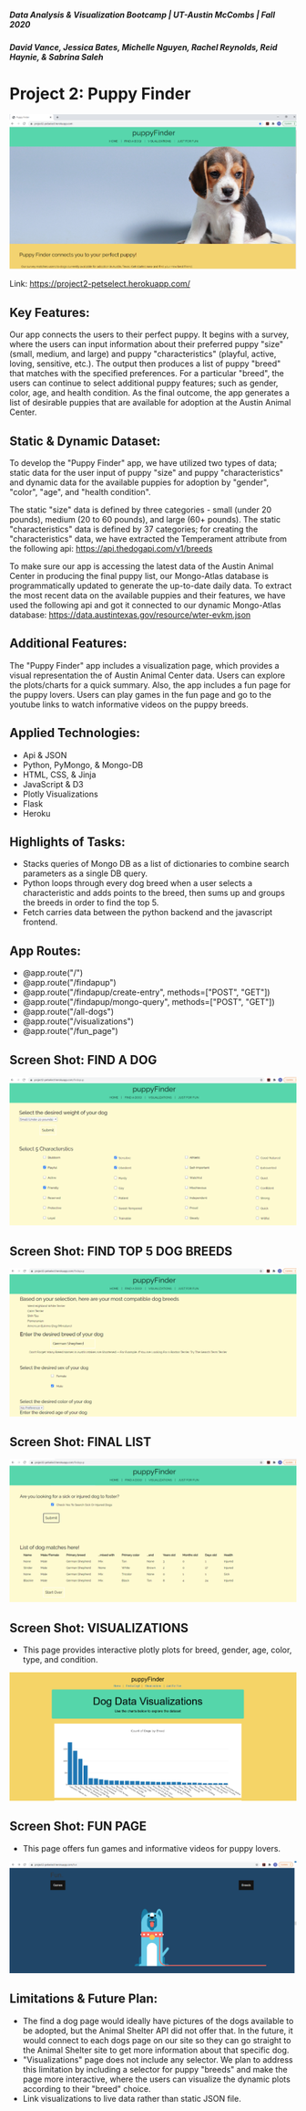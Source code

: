 ##### Data Analysis & Visualization Bootcamp | UT-Austin McCombs | Fall 2020
##### David Vance, Jessica Bates, Michelle Nguyen, Rachel Reynolds, Reid Haynie, & Sabrina Saleh

# **Project 2: Puppy Finder**

![screen-1](ScreenShots/screen_1.PNG)

Link: https://project2-petselect.herokuapp.com/

## Key Features:
Our app connects the users to their perfect puppy. It begins with a survey, where the users can input information about their preferred puppy "size" (small, medium, and large) and puppy "characteristics" (playful, active, loving, sensitive, etc.). The output then produces a list of puppy "breed" that matches with the specified preferences. For a particular "breed", the users can continue to select additional puppy features; such as gender, color, age, and health condition. As the final outcome, the app generates a list of desirable puppies that are available for adoption at the Austin Animal Center. 

## Static & Dynamic Dataset:
To develop the "Puppy Finder" app, we have utilized two types of data; static data for the user input of puppy "size" and puppy "characteristics" and dynamic data for the available puppies for adoption by "gender", "color", "age", and "health condition".

The static "size" data is defined by three categories - small (under 20 pounds), medium (20 to 60 pounds), and large (60+ pounds). The static "characteristics" data is defined by 37 categories; for creating the "characteristics" data, we have extracted the Temperament attribute from the following api: https://api.thedogapi.com/v1/breeds

To make sure our app is accessing the latest data of the Austin Animal Center in producing the final puppy list, our Mongo-Atlas database is programmatically updated to generate the up-to-date daily data. To extract the most recent data on the available puppies and their features, we have used the following api and got it connected to our dynamic Mongo-Atlas database: https://data.austintexas.gov/resource/wter-evkm.json

## Additional Features:
The "Puppy Finder" app includes a visualization page, which provides a visual representation the of Austin Animal Center data. Users can explore the plots/charts for a quick summary. Also, the app includes a fun page for the puppy lovers. Users can play games in the fun page and go to the youtube links to watch informative videos on the puppy breeds.  

## Applied Technologies:
* Api & JSON
* Python, PyMongo, & Mongo-DB
* HTML, CSS, & Jinja
* JavaScript & D3
* Plotly Visualizations
* Flask
* Heroku

## Highlights of Tasks:
* Stacks queries of Mongo DB as a list of dictionaries to combine search parameters as a single DB query.
* Python loops through every dog breed when a user selects a characteristic and adds points to the breed, then sums up and groups the breeds in order to find the top 5. 
* Fetch carries data between the python backend and the javascript frontend.

## App Routes:
* @app.route("/")
* @app.route("/findapup")
* @app.route("/findapup/create-entry", methods=["POST", "GET"])
* @app.route("/findapup/mongo-query", methods=["POST", "GET"])
* @app.route("/all-dogs")
* @app.route("/visualizations")
* @app.route("/fun_page")

## Screen Shot: FIND A DOG

![screen-2](ScreenShots/screen_2.PNG)

## Screen Shot: FIND TOP 5 DOG BREEDS 

![screen-3](ScreenShots/screen_3.PNG)

## Screen Shot: FINAL LIST 

![screen-4](ScreenShots/screen_4.PNG)

## Screen Shot: VISUALIZATIONS
* This page provides interactive plotly plots for breed, gender, age, color, type, and condition.

![screen-5](ScreenShots/screen_5.PNG)

## Screen Shot: FUN PAGE
* This page offers fun games and informative videos for puppy lovers.

![screen-fun](ScreenShots/screen_fun.PNG)

## Limitations & Future Plan:
* The find a dog page would ideally have pictures of the dogs available to be adopted, but the Animal Shelter API did not offer that. In the future, it would connect to each dogs page on our site so they can go straight to the Animal Shelter site to get more information about that specific dog. 
* "Visualizations" page does not include any selector. We plan to address this limitation by including a selector for puppy "breeds" and make the page more interactive, where the users can visualize the dynamic plots according to their "breed" choice.
* Link visualizations to live data rather than static JSON file.





